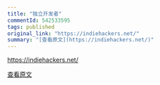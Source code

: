 ```yaml
---
title: "独立开发者"
commentId: 542533595
tags: published
original_link: "https://indiehackers.net/"
summary: "[查看原文](https://indiehackers.net/)"
---
```


https://indiehackers.net/
    
[查看原文](https://indiehackers.net/)
    